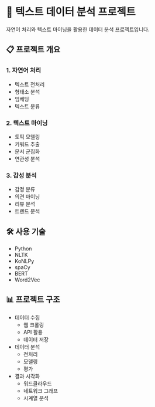 # 📝 텍스트 데이터 분석 프로젝트

자연어 처리와 텍스트 마이닝을 활용한 데이터 분석 프로젝트입니다.

## 📋 프로젝트 개요

### 1. 자연어 처리
- 텍스트 전처리
- 형태소 분석
- 임베딩
- 텍스트 분류

### 2. 텍스트 마이닝
- 토픽 모델링
- 키워드 추출
- 문서 군집화
- 연관성 분석

### 3. 감성 분석
- 감정 분류
- 의견 마이닝
- 리뷰 분석
- 트렌드 분석

## 🛠️ 사용 기술
- Python
- NLTK
- KoNLPy
- spaCy
- BERT
- Word2Vec

## 📊 프로젝트 구조
- 데이터 수집
  - 웹 크롤링
  - API 활용
  - 데이터 저장
- 데이터 분석
  - 전처리
  - 모델링
  - 평가
- 결과 시각화
  - 워드클라우드
  - 네트워크 그래프
  - 시계열 분석 
